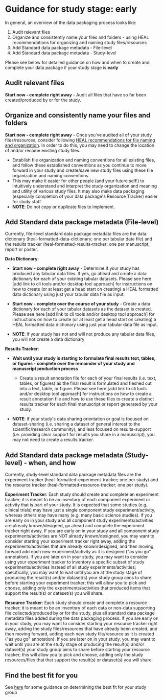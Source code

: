 # Guidance for study stage: early  

In general, an overview of the data packaging process looks like: 

1. Audit relevant files
2. Organize and consistently name your files and folders - using HEAL recommendations for organizing and naming study files/resources
3. Add Standard data package metadata - File-level
4. Add Standard data package metadata - Study-level

Please see below for detailed guidance on how and when to create and complete your data package if your study stage is **early** 

## Audit relevant files 
**Start now - complete right away** - Audit all files that have so far been created/produced by or for the study. 

## Organize and consistently name your files and folders 
**Start now - complete right away** - Once you've audited all of your study files/resources, consider following [HEAL recommendations for file naming and organization](../terms/name.md). In order to do this, you may need to change the location of and/or rename existing study files.  

* Establish file organization and naming conventions for all existing files, and follow these established conventions as you continue to move forward in your study and create/save new study files using these file organization and naming conventions. 
* This may make it easier for other people (and your future self!) to intuitively understand and interpret the study organization and meaning and utility of various study files. It may also make data packaging (especially completion of your data package's Resource Tracker) easier for study staff.
* **NOTE**: Do not copy or duplicate files to implement. 

## Add Standard data package metadata (File-level) 
Currently, file-level standard data package metadata files are the data dictionary (heal-formatted-data-dictionary; one per tabular data file) and the results tracker (heal-formatted-results-tracker; one per manuscript, report or poster.

**Data Dictionary**: 

* **Start now - complete right away** - Determine if your study has produced any tabular data files. If yes, go ahead and create a data dictionary for each of your existing tabular datasets. Please see here [add link to cli tools and/or desktop tool approach] for instructions on how to create (or at least get a head start on creating) a HEAL formatted data dictionary using just your tabular data file as input.

* **Start now - complete over the course of your study** - Create a data dictionary for each of your tabular datasets as the dataset is created. Please see here [add link to cli tools and/or desktop tool approach] for instructions on how to create (or at least get a head start on creating) a HEAL formatted data dictionary using just your tabular data file as input.   

* **NOTE**: If your study has not and will not produce any tabular data files, you will not create a data dictionary 

**Results Tracker**:  

* **Wait until your study is starting to formulate final results text, tables, or figures - complete over the remainder of your study and manuscript production process**  

    * Create a result annotation file for each of your final results (i.e. text, tables, or figures) as the final result is formulated and fleshed out into a text, table, or figure. Please see here [add link to cli tools and/or desktop tool approach] for instructions on how to create a result annotation file and how to use these files to create a distinct results tracker for each final manuscript or report generated by your study. 
* **NOTE**: If your study's data sharing orientation or goal is focused on dataset-sharing (i.e. sharing a dataset of general interest to the scientific/research community), and less focused on results-support (i.e. providing clear support for results you share in a manuscript), you may not need to create a results tracker.

## Add Standard data package metadata (Study-level) - when, and how
Currently, study-level standard data package metadata files are the experiment tracker (heal-formatted-experiment-tracker; one per study) and the resource tracker (heal-formatted-resource-tracker; one per study).

**Experiment Tracker**: Each study should create and complete an experiment tracker; it is meant to be an inventory of each component experiment or activity that is part of your study. It is expected that some studies (e.g. clinical trials) may have just a single component study experiment/activity, whereas others may have many (e.g. many basic science studies). If you are early on in your study and all component study experiments/activities are already known/designed, go ahead and complete the experiment tracker right away. If you are early on in your study and all component study experiments/activities are NOT already known/designed, you may want to consider starting your experiment tracker right away, adding the experiments/activities that are already known/designed, and then moving forward add each new experiment/activity as it is designed ("as you go" annotation). If you are later on in your study, you may want to consider using your experiment tracker to inventory a specific subset of study experiments/activities instead of all study experiments/activities; specifically, you may want to wait until you are at the study stage of producing the result(s) and/or dataset(s) your study group aims to share before starting your experiment tracker; this will allow you to pick and choose, adding only the experiments/activities that produced items that support the result(s) or dataset(s) you will share.   

**Resource Tracker**: Each study should create and complete a resource tracker; it is meant to be an inventory of each data or non-data supporting file collected/produced by or for the study, plus all standard data package metadata files added during the data packaging process. If you are early on in your study, you may want to consider starting your resource tracker right away, adding the study files/resources that have already been created, and then moving forward, adding each new study file/resource as it is created ("as you go" annotation). If you are later on in your study, you may want to wait until you are at the study stage of producing the result(s) and/or dataset(s) your study group aims to share before starting your resource tracker; this will allow you to pick and choose, adding only the study resources/files that that support the result(s) or dataset(s) you will share. 

## Find the best fit for you
See [here](../guide/index.md) for some guidance on determining the best fit for your study group